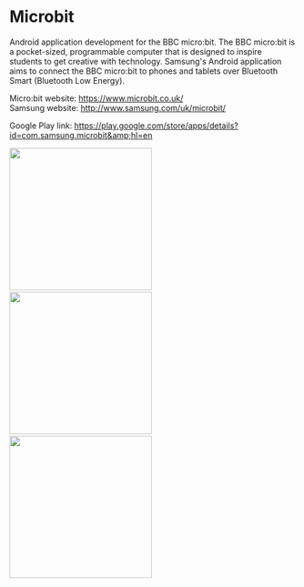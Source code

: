 # Microbit
Android application development for the BBC micro:bit. The BBC micro:bit is a pocket-sized, programmable computer that is designed to inspire students to get creative with technology. Samsung's Android application aims to connect the BBC micro:bit to phones and tablets over Bluetooth Smart (Bluetooth Low Energy).  

Micro:bit website: https://www.microbit.co.uk/  
Samsung website: http://www.samsung.com/uk/microbit/

Google Play link: https://play.google.com/store/apps/details?id=com.samsung.microbit&amp;hl=en

<p float="left">
<img src="https://cloud.githubusercontent.com/assets/14942202/22804074/5d9a88c0-ef0f-11e6-802a-0d5b8db1cd83.png" width="250">
&nbsp; &nbsp; &nbsp; &nbsp;
<img src="https://cloud.githubusercontent.com/assets/14942202/22804256/27dfe38c-ef10-11e6-9389-c67122dab82a.png" width="250">
&nbsp; &nbsp; &nbsp; &nbsp;
<img src="https://cloud.githubusercontent.com/assets/14942202/22804270/3a583834-ef10-11e6-916c-43410ffff550.png" width="250">
&nbsp; &nbsp; &nbsp; &nbsp;
</p>

